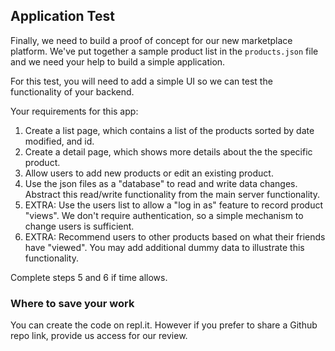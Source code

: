 ## Application Test

Finally, we need to build a proof of concept for our new marketplace platform. We've put together a sample product list in the `products.json` file and we need your help to build a simple application.

For this test, you will need to add a simple UI so we can test the functionality of your backend.

Your requirements for this app:

1. Create a list page, which contains a list of the products sorted by date modified, and id.
2. Create a detail page, which shows more details about the the specific product.
3. Allow users to add new products or edit an existing product.
4. Use the json files as a "database" to read and write data changes. Abstract this read/write functionality from the main server functionality.
5. EXTRA: Use the users list to allow a "log in as" feature to record product "views". We don't require authentication, so a simple mechanism to change users is sufficient.
6. EXTRA: Recommend users to other products based on what their friends have "viewed". You may add additional dummy data to illustrate this functionality.

Complete steps 5 and 6 if time allows.


### Where to save your work

You can create the code on repl.it. However if you prefer to share a Github repo link, provide us access for our review.


